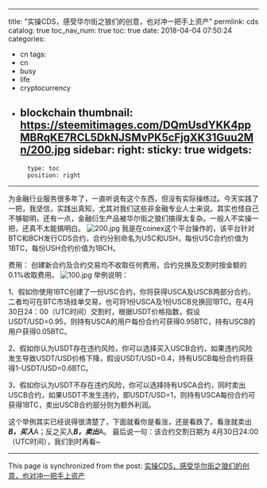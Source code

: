 
---
title: "实操CDS，感受华尔街之狼们的创意，也对冲一把手上资产"
permlink: cds
catalog: true
toc_nav_num: true
toc: true
date: 2018-04-04 07:50:24
categories:
- cn
tags:
- cn
- busy
- life
- cryptocurrency
- blockchain
thumbnail: https://steemitimages.com/DQmUsdYKK4ppMBRqKE7RCL5DkNJSMvPK5cFjgXK31Guu2Mn/200.jpg
sidebar:
    right:
        sticky: true
widgets:
    -
        type: toc
        position: right
---


为金融行业服务很多年了，一直听说有这个东西，但没有实际操练过。今天实践了一把，我坚信，实践出真知，尤其对我们这些非金融专业人士来说。其实也怪自己不够聪明，还有一点，金融衍生产品被华尔街之狼们搞得太复杂。一般人不实操一把，还真不太能搞明白。
![200.jpg](https://steemitimages.com/DQmUsdYKK4ppMBRqKE7RCL5DkNJSMvPK5cFjgXK31Guu2Mn/200.jpg)
我是在coinex这个平台操作的，该平台针对BTC和BCH发行CDS合约，合约分别命名为USC和USH，每份USC合约价值为1BTC，每份USH合约价值为1BCH。

费用：
创建新合约及合约交易均不收取任何费用，合约兑换及交割时按金额的0.1%收取费用。
![100.jpg](https://steemitimages.com/DQmQ2kQT6aoqNFhAbf73HqPwFHSTGX9S9Art5MNskB82MCe/100.jpg)
举例说明：

1、假如你使用1BTC创建了一份USC合约，你将获得USCA及USCB两部分合约，二者均可在BTC市场挂单交易，也可将1份USCA及1份USCB兑换回1BTC。在4月30日24：00（UTC时间）交割时，根据USDT价格指数，假设USDT/USD=0.95，则持有USCA的用户每份合约可获得0.95BTC，持有USCB的用户获得0.05BTC。

2、假如你认为USDT存在违约风险，你可以选择买入USCB合约，如果违约风险发生导致USDT/USD价格下降，假设USDT/USD=0.4，持有USCB每份合约将获得1-USDT/USD=0.6BTC。
 
3、假如你认为USDT不存在违约风险，你可以选择持有USCA合约，同时卖出USCB合约，如果USDT不发生违约，即USDT/USD=1，则持有USCA每份合约可获得1BTC，卖出USCB合约部分则为额外利润。
 
这个举例其实已经说得很清楚了，下面就看你是看涨，还是看跌了。看涨就卖出***B，买入***A；反之买入***B，卖出***A。
最后说一句：该合约交割日期为 4月30日24:00（UTC时间），我们到时再看~

- - -

This page is synchronized from the post: [实操CDS，感受华尔街之狼们的创意，也对冲一把手上资产](https://steemit.com/@andrewma/cds)
